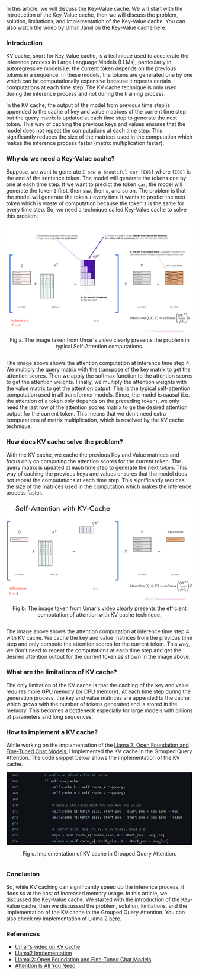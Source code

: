 In this article, we will discuss the Key-Value cache. We will start with the introduction of the Key-Value cache, then we will discuss the problem, solution, limitations, and implementation of the Key-Value cache. You can also watch the video by [Umar Jamil](https://www.linkedin.com/in/ujamil/) on the Key-Value cache [here](https://www.youtube.com/watch?v=Mn_9W1nCFLo&t=2811s).

### **Introduction**  
KV cache, short for Key Value cache, is a technique used to accelerate the inference process in Large Language Models (LLMs), particularly in autoregressive models i.e. the current token depends on the previous tokens in a sequence. In these models, the tokens are generated one by one which can be computationally expensive because it repeats certain computations at each time step. The KV cache technique is only used during the inference process and not during the training process. 

In the KV cache, the output of the model from previous time step is appended to the cache of key and value matrices of the current time step but the query matrix is updated at each time step to generate the next token. This way of caching the previous keys and values ensures that the model does not repeat the computations at each time step. This significantly reduces the size of the matrices used in the computation which makes the inference process faster (matrix multiplication faster). 

### **Why do we need a Key-Value cache?**  
Suppose, we want to generate `I saw a beautiful car [EOS]` where `[EOS]` is the end of the sentence token. The model will generate the tokens one by one at each time step. If we want to predict the token `car`, the model will generate the token `I` first, then `saw`, then `a`, and so on. The problem is that the model will generate the token `I` every time it wants to predict the next token which is waste of computation because the token `I` is the same for every time step. So, we need a technique called Key-Value cache to solve this problem.

<div style="display: flex; flex-direction: column; align-items: center;">
    <img src="problem.png" alt="" width="600">
    <p style="text-align: center;">Fig a. The image taken from Umar's video clearly presents the problem in typical Self-Attention computations.</p>
</div>

The image above shows the attention computation at inference time step 4. We multiply the query matrix with the transpose of the key matrix to get the attention scores. Then we apply the softmax function to the attention scores to get the attention weights. Finally, we multiply the attention weights with the value matrix to get the attention output. This is the typical self-attention computation used in all transformer models. Since, the model is causal (i.e. the attention of a token only depends on the preceding token), we only need the last row of the attention scores matrix to ge the desired attention output for the current token. This means that we don't need extra computations of matrix multiplication, which is resolved by the KV cache technique.

### **How does KV cache solve the problem?**  
With the KV cache, we cache the previous Key and Value matrices and focus only on computing the attention scores for the current token. The query matrix is updated at each time step to generate the next token. This way of caching the previous keys and values ensures that the model does not repeat the computations at each time step. This significantly reduces the size of the matrices used in the computation which makes the inference process faster. 

<div style="display: flex; flex-direction: column; align-items: center;">
    <img src="solution.png" alt="" width="600">
    <p style="text-align: center;">Fig b. The image taken from Umar's video clearly presents the efficient computation of attention with KV cache technique.</p>
</div>

The image above shows the attention computation at inference time step 4 with KV cache. We cache the key and value matrices from the previous time step and only compute the attention scores for the current token. This way, we don't need to repeat the computations at each time step and get the desired attention output for the current token as shown in the image above.

### **What are the limitations of KV cache?**  
The only limitation of the KV cache is that the caching of the key and value requires more GPU memory (or CPU memory). At each time step during the generation process, the key and value matrices are appended to the cache which grows with the number of tokens generated and is stored in the memory. This becomes a bottleneck especially for large models with billions of parameters and long sequences.

### **How to implement a KV cache?** 
While working on the implementation of the [Llama 2: Open Foundation and Fine-Tuned Chat Models](https://ai.meta.com/research/publications/llama-2-open-foundation-and-fine-tuned-chat-models/), I implemented the KV cache in the Grouped Query Attention. The code snippet below shows the implementation of the KV cache.  

<div style="display: flex; flex-direction: column; align-items: center;">
    <img src="code.png" alt="" width="500">
    <p style="text-align: center;">Fig c. Implementation of KV cache in Grouped Query Attention.</p>
</div>

### **Conclusion**  
So, while KV caching can significantly speed up the inference process, it does so at the cost of increased memory usage. In this article, we discussed the Key-Value cache. We started with the introduction of the Key-Value cache, then we discussed the problem, solution, limitations, and the implementation of the KV cache in the Grouped Query Attention. You can also check my implementation of Llama 2 [here](https://github.com/ThinamXx/Meta-llama/blob/main/llama/llama2.py).

### **References**  
- [Umar's video on KV cache](https://www.youtube.com/watch?v=Mn_9W1nCFLo&t=2811s)
- [Llama2 Implementation](https://github.com/ThinamXx/Meta-llama/blob/main/llama/llama2.py)
- [Llama 2: Open Foundation and Fine-Tuned Chat Models](https://ai.meta.com/research/publications/llama-2-open-foundation-and-fine-tuned-chat-models/)
- [Attention Is All You Need](https://arxiv.org/abs/1706.03762)  